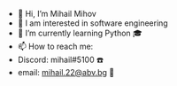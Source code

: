 - 👋 Hi, I’m Mihail Mihov 
- 👀 I am interested in software engineering
- 🌱 I’m currently learning Python 🎓
- 📫 How to reach me:
- Discord: mihail#5100 ☎️
- email: mihail.22@abv.bg 📨 


